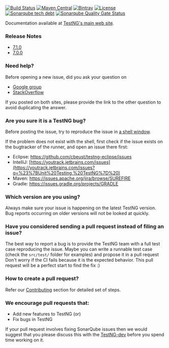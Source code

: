 [![Build Status](http://img.shields.io/travis/cbeust/testng.svg)](https://travis-ci.org/cbeust/testng)
[![Maven Central](https://img.shields.io/maven-central/v/org.testng/testng.svg)](https://maven-badges.herokuapp.com/maven-central/org.testng/testng)
[![Bintray](https://api.bintray.com/packages/cbeust/maven/testng/images/download.svg)](https://bintray.com/cbeust/maven/testng/_latestVersion)
[![License](https://img.shields.io/github/license/cbeust/testng.svg)](https://www.apache.org/licenses/LICENSE-2.0.html)
[![Sonarqube tech debt](https://img.shields.io/sonar/https/sonarqube.com/org.testng:testng/tech_debt.svg?label=Sonarqube%20tech%20debt)](https://sonarqube.com/dashboard/index?id=org.testng:testng)
[![Sonarqube Quality Gate Status](https://sonarcloud.io/api/project_badges/measure?project=org.testng%3Atestng&metric=alert_status)](https://sonarcloud.io/dashboard?id=org.testng%3Atestng)

Documentation available at [TestNG's main web site](https://testng.org).

### Release Notes

* [7.1.0](https://groups.google.com/forum/#!topic/testng-users/84bYPJ1rjno)
* [7.0.0](https://groups.google.com/forum/#!topic/testng-users/HKujuefBhXA)

### Need help?
Before opening a new issue, did you ask your question on
* [Google group](http://groups.google.com/group/testng-users)
* [StackOverflow](http://stackoverflow.com/questions/tagged/testng)

If you posted on both sites, please provide the link to the other question to avoid duplicating the answer.

### Are you sure it is a TestNG bug?
Before posting the issue, try to reproduce the issue in [a shell window](https://testng.org/doc/documentation-main.html#running-testng).

If the problem does not exist with the shell, first check if the issue exists on the bugtracker of the runner, and open an issue there first:
* Eclipse: https://github.com/cbeust/testng-eclipse/issues
* IntelliJ: [https://youtrack.jetbrains.com/issues](https://youtrack.jetbrains.com/issues?q=%23%7BUnit%20Testing.%20TestNG%7D%20)
* Maven: https://issues.apache.org/jira/browse/SUREFIRE
* Gradle: https://issues.gradle.org/projects/GRADLE

### Which version are you using?
Always make sure your issue is happening on the latest TestNG version. Bug reports occurring on older versions will not be looked at quickly.

### Have you considered sending a pull request instead of filing an issue?
The best way to report a bug is to provide the TestNG team with a full test case reproducing the issue.
Maybe you can write a runnable test case (check the `src/test/` folder for examples) and propose it in a pull request 
Don't worry if the CI fails because it is the expected behavior.
This pull request will be a perfect start to find the fix :)

### How to create a pull request?
Refer our [Contributing](./CONTRIBUTING.md) section for detailed set of steps.

### We encourage pull requests that:

  * Add new features to TestNG (or)
  * Fix bugs in TestNG

  If your pull request involves fixing SonarQube issues then we would suggest that you please discuss this with the 
  [TestNG-dev](https://groups.google.com/forum/#!forum/testng-dev) before you spend time working on it.
